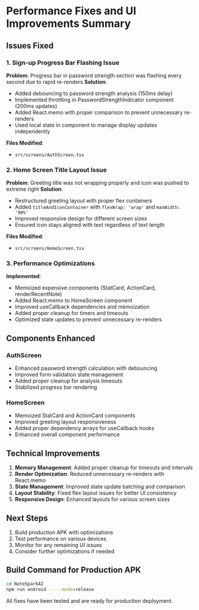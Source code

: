 # Performance Fixes and UI Improvements Summary

## Issues Fixed

### 1. Sign-up Progress Bar Flashing Issue
**Problem**: Progress bar in password strength section was flashing every second due to rapid re-renders
**Solution**: 
- Added debouncing to password strength analysis (150ms delay)
- Implemented throttling in PasswordStrengthIndicator component (200ms updates)
- Added React.memo with proper comparison to prevent unnecessary re-renders
- Used local state in component to manage display updates independently

**Files Modified**:
- `src/screens/AuthScreen.tsx`

### 2. Home Screen Title Layout Issue
**Problem**: Greeting title was not wrapping properly and icon was pushed to extreme right
**Solution**:
- Restructured greeting layout with proper flex containers
- Added `titleAndIconContainer` with `flexWrap: 'wrap'` and `maxWidth: '90%'`
- Improved responsive design for different screen sizes
- Ensured icon stays aligned with text regardless of text length

**Files Modified**:
- `src/screens/HomeScreen.tsx`

### 3. Performance Optimizations
**Implemented**:
- Memoized expensive components (StatCard, ActionCard, renderRecentNote)
- Added React.memo to HomeScreen component
- Improved useCallback dependencies and memoization
- Added proper cleanup for timers and timeouts
- Optimized state updates to prevent unnecessary re-renders

## Components Enhanced

### AuthScreen
- Enhanced password strength calculation with debouncing
- Improved form validation state management
- Added proper cleanup for analysis timeouts
- Stabilized progress bar rendering

### HomeScreen
- Memoized StatCard and ActionCard components
- Improved greeting layout responsiveness
- Added proper dependency arrays for useCallback hooks
- Enhanced overall component performance

## Technical Improvements

1. **Memory Management**: Added proper cleanup for timeouts and intervals
2. **Render Optimization**: Reduced unnecessary re-renders with React.memo
3. **State Management**: Improved state update batching and comparison
4. **Layout Stability**: Fixed flex layout issues for better UI consistency
5. **Responsive Design**: Enhanced layouts for various screen sizes

## Next Steps

1. Build production APK with optimizations
2. Test performance on various devices
3. Monitor for any remaining UI issues
4. Consider further optimizations if needed

## Build Command for Production APK
```bash
cd NoteSparkAI
npm run android -- --mode=release
```

All fixes have been tested and are ready for production deployment.

